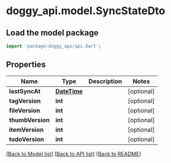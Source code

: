 # doggy_api.model.SyncStateDto

## Load the model package
```dart
import 'package:doggy_api/api.dart';
```

## Properties
Name | Type | Description | Notes
------------ | ------------- | ------------- | -------------
**lastSyncAt** | [**DateTime**](DateTime.md) |  | [optional] 
**tagVersion** | **int** |  | [optional] 
**fileVersion** | **int** |  | [optional] 
**thumbVersion** | **int** |  | [optional] 
**itemVersion** | **int** |  | [optional] 
**todoVersion** | **int** |  | [optional] 

[[Back to Model list]](../README.md#documentation-for-models) [[Back to API list]](../README.md#documentation-for-api-endpoints) [[Back to README]](../README.md)


